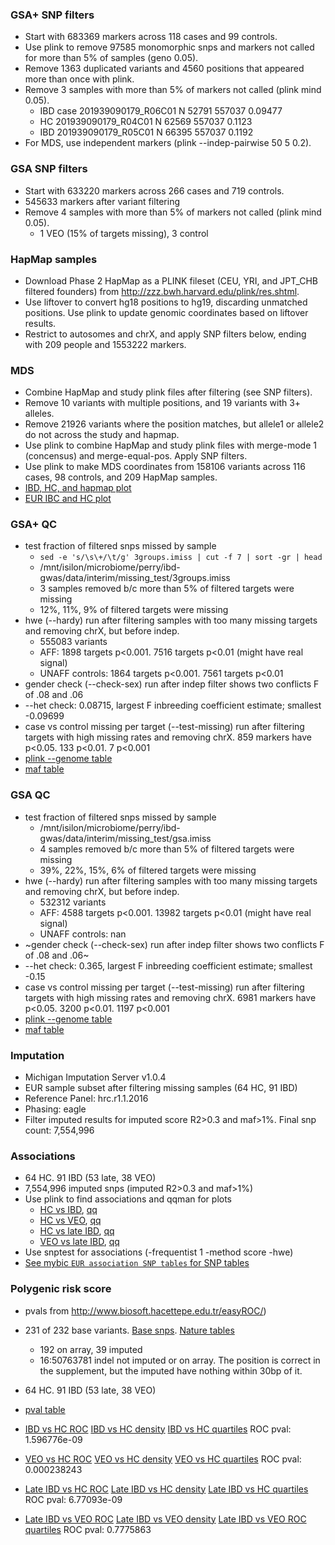 ### GSA+ SNP filters
* Start with 683369 markers across 118 cases and 99 controls. 
* Use plink to remove 97585 monomorphic snps and markers not called for more than 5% of samples (geno 0.05). 
* Remove 1363 duplicated variants and 4560 positions that appeared more than once with plink.
* Remove 3 samples with more than 5% of markers not called (plink mind 0.05).
    *   IBD case 201939090179_R06C01          N    52791   557037  0.09477
    *   HC 201939090179_R04C01          N    62569   557037   0.1123
    *   IBD 201939090179_R05C01          N    66395   557037   0.1192
* For MDS, use independent markers (plink --indep-pairwise 50 5 0.2).

### GSA SNP filters
* Start with 633220 markers across 266 cases and 719 controls.
* 545633 markers after variant filtering
* Remove 4 samples with more than 5% of markers not called (plink mind 0.05).
    * 1 VEO (15% of targets missing), 3 control

### HapMap samples
* Download Phase 2 HapMap as a PLINK fileset (CEU, YRI, and JPT_CHB filtered founders) from http://zzz.bwh.harvard.edu/plink/res.shtml.
* Use liftover to convert hg18 positions to hg19, discarding unmatched positions. Use plink to update genomic coordinates based on liftover results.
* Restrict to autosomes and chrX, and apply SNP filters below, ending with 209 people and 1553222 markers.

### MDS
* Combine HapMap and study plink files after filtering (see SNP filters). 
* Remove 10 variants with multiple positions, and 19 variants with 3+ alleles.
* Remove 21926 variants where the position matches, but allele1 or allele2 do not across the study and hapmap.
* Use plink to combine HapMap and study plink files with merge-mode 1 (concensus) and merge-equal-pos. Apply SNP filters.
* Use plink to make MDS coordinates from 158106 variants across 116 cases, 98 controls, and 209 HapMap samples.
* [IBD, HC, and hapmap plot](plots/hapmap_mds.png)
* [EUR IBC and HC plot](plots/eur_mds.png)

### GSA+ QC
* test fraction of filtered snps missed by sample
    * `sed -e 's/\s\+/\t/g' 3groups.imiss | cut -f 7 | sort -gr | head`
    * /mnt/isilon/microbiome/perry/ibd-gwas/data/interim/missing_test/3groups.imiss
    * 3 samples removed b/c more than 5% of filtered targets were missing
    * 12%, 11%, 9% of filtered targets were missing
* hwe (--hardy) run after filtering samples with too many missing targets and removing chrX, but before indep. 
    * 555083 variants
    * AFF: 1898 targets p<0.001. 7516 targets p<0.01 (might have real signal)
    * UNAFF controls: 1864 targets p<0.001. 7561 targets p<0.01
* gender check (--check-sex) run after indep filter shows two conflicts F of .08 and .06
* --het check: 0.08715, largest F inbreeding coefficient estimate; smallest -0.09699
* case vs control missing per target (--test-missing) run after filtering targets with high missing rates and removing chrX. 859 markers have p<0.05. 133 p<0.01. 7 p<0.001
* [plink --genome table](https://docs.google.com/spreadsheets/d/1CFsaf5nz1TcppBgqOd4VkWKGRO2t1xmxFcfQC6oYsjw/edit#gid=1911340057)
* [maf table](tables/maf.md)

### GSA QC
* test fraction of filtered snps missed by sample
    * /mnt/isilon/microbiome/perry/ibd-gwas/data/interim/missing_test/gsa.imiss
    * 4 samples removed b/c more than 5% of filtered targets were missing
    * 39%, 22%, 15%, 6% of filtered targets were missing
* hwe (--hardy) run after filtering samples with too many missing targets and removing chrX, but before indep.
    * 532312 variants
    * AFF: 4588 targets p<0.001. 13982 targets p<0.01 (might have real signal)
    * UNAFF controls: nan
* ~gender check (--check-sex) run after indep filter shows two conflicts F of .08 and .06~
* --het check: 0.365, largest F inbreeding coefficient estimate; smallest -0.15
* case vs control missing per target (--test-missing) run after filtering targets with high missing rates and removing chrX. 6981 markers have p<0.05. 3200 p<0.01. 1197 p<0.001
* [plink --genome table](https://docs.google.com/spreadsheets/d/1QK4bAMm4bZqctnldZjs5Jwbs1MiOqzWwflRetY1-RW0/edit#gid=301566719)
* [maf table](tables/gsa.maf.md)
    
### Imputation
* Michigan Imputation Server v1.0.4
* EUR sample subset after filtering missing samples (64 HC, 91 IBD)
* Reference Panel: hrc.r1.1.2016
* Phasing: eagle
* Filter imputed results for imputed score R2>0.3 and maf>1%. Final snp count: 7,554,996

### Associations
* 64 HC. 91 IBD (53 late, 38 VEO)
* 7,554,996 imputed snps (imputed R2>0.3 and maf>1%)
* Use plink to find associations and qqman for plots
    * [HC vs IBD](plots/manhattan.all.png), [qq](plots/qq.all.png)
    * [HC vs VEO](plots/manhattan.early.png), [qq](plots/qq.early.png)
    * [HC vs late IBD](plots/manhattan.late.png), [qq](plots/qq.late.png)
    * [VEO vs late IBD](plots/manhattan.ibd_all.png), [qq](plots/qq.ibd_all.png)
* Use snptest for associations (-frequentist 1 -method score -hwe)    
* [See mybic `EUR association SNP tables` for SNP tables](http://mybic.chop.edu/labs/devoto_lab/ibd-gwas/)

### Polygenic risk score
* pvals from http://www.biosoft.hacettepe.edu.tr/easyROC/)
* 231 of 232 base variants. [Base snps](https://www.ncbi.nlm.nih.gov/pmc/articles/PMC4881818/). [Nature tables](https://www.nature.com/articles/ng.3359#supplementary-information)
    * 192 on array, 39 imputed
    * 16:50763781 indel not imputed or on array. The position is correct in the supplement, but the imputed have nothing within 30bp of it.

* 64 HC. 91 IBD (53 late, 38 VEO)
* [pval table](tables/prs.md)
* [IBD vs HC ROC](plots/all.eur.prs.roc.png) [IBD vs HC density](plots/all.eur.prs.density.png) [IBD vs HC quartiles](plots/all.eur.prs.quartiles.png) ROC pval: 1.596776e-09
* [VEO vs HC ROC](plots/early.eur.prs.roc.png) [VEO vs HC density](plots/early.eur.prs.density.png) [VEO vs HC quartiles](plots/early.eur.prs.quartiles.png) ROC pval: 0.000238243
* [Late IBD vs HC ROC](plots/late.eur.prs.roc.png) [Late IBD vs HC density](plots/late.eur.prs.density.png) [Late IBD vs HC quartiles](plots/late.eur.prs.quartiles.png) ROC pval: 6.77093e-09
* [Late IBD vs VEO ROC](plots/ibd_all.eur.prs.roc.png) [Late IBD vs VEO density](plots/ibd_all.eur.prs.density.png) [Late IBD vs VEO ROC quartiles](plots/ibd_all.eur.prs.quartiles.png) ROC pval: 	0.7775863
